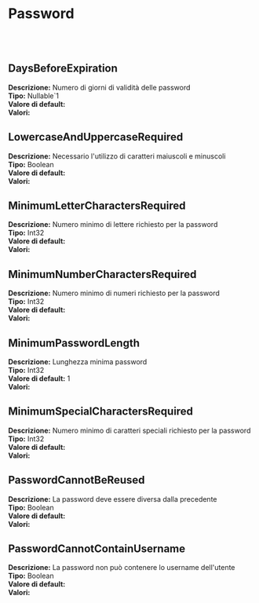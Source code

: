 # Password

<br><br> 

DaysBeforeExpiration 
----
**Descrizione:** Numero di giorni di validità delle password<br>
**Tipo:** Nullable`1<br>
**Valore di default:** <br>
**Valori:**

LowercaseAndUppercaseRequired 
----
**Descrizione:** Necessario l'utilizzo di caratteri maiuscoli e minuscoli<br>
**Tipo:** Boolean<br>
**Valore di default:** <br>
**Valori:**

MinimumLetterCharactersRequired 
----
**Descrizione:** Numero minimo di lettere richiesto per la password<br>
**Tipo:** Int32<br>
**Valore di default:** <br>
**Valori:**

MinimumNumberCharactersRequired 
----
**Descrizione:** Numero minimo di numeri richiesto per la password<br>
**Tipo:** Int32<br>
**Valore di default:** <br>
**Valori:**

MinimumPasswordLength 
----
**Descrizione:** Lunghezza minima password<br>
**Tipo:** Int32<br>
**Valore di default:** 1<br>
**Valori:**

MinimumSpecialCharactersRequired 
----
**Descrizione:** Numero minimo di caratteri speciali richiesto per la password<br>
**Tipo:** Int32<br>
**Valore di default:** <br>
**Valori:**

PasswordCannotBeReused 
----
**Descrizione:** La password deve essere diversa dalla precedente<br>
**Tipo:** Boolean<br>
**Valore di default:** <br>
**Valori:**

PasswordCannotContainUsername 
----
**Descrizione:** La password non può contenere lo username dell'utente<br>
**Tipo:** Boolean<br>
**Valore di default:** <br>
**Valori:**

